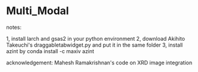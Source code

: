 # Multi_Modal
notes:

1, install larch and gsas2 in your python environment
2, download Akihito Takeuchi's draggabletabwidget.py and put it in the same folder
3, install azint by conda install -c maxiv azint

acknowledgement:
Mahesh Ramakrishnan's code on XRD image integration
